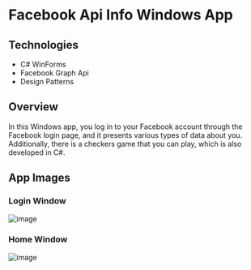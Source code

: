 # Facebook Api Info Windows App

## Technologies
* C# WinForms
* Facebook Graph Api
* Design Patterns

## Overview
In this Windows app, you log in to your Facebook account through the Facebook login page, and it presents various types of data about you. 
Additionally, there is a checkers game that you can play, which is also developed in C#.

## App Images

### Login Window
![image](https://github.com/user-attachments/assets/ac4adc5f-ba52-4e31-9e57-9d2632660986)

### Home Window
![image](https://github.com/user-attachments/assets/739a1237-fe0e-4165-a83c-e3b71a29aa6f)
